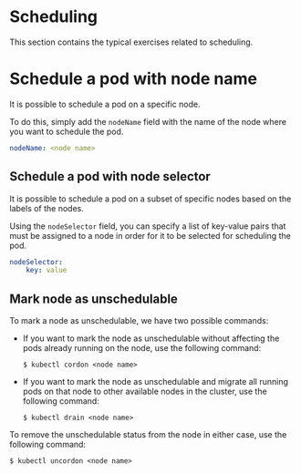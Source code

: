 # Scheduling

This section contains the typical exercises related to scheduling.

# Schedule a pod with node name

It is possible to schedule a pod on a specific node.

To do this, simply add the `nodeName` field with the name of the node where you want to schedule the pod.

```yaml
nodeName: <node name>
```

## Schedule a pod with node selector

It is possible to schedule a pod on a subset of specific nodes based on the labels of the nodes.

Using the `nodeSelector` field, you can specify a list of key-value pairs that must be assigned to a node in order for it to be selected for scheduling the pod.

```yaml
nodeSelector:
    key: value
```

## Mark node as unschedulable

To mark a node as unschedulable, we have two possible commands:

- If you want to mark the node as unschedulable without affecting the pods already running on the node, use the following command:
    ```console
    $ kubectl cordon <node name>
    ```
- If you want to mark the node as unschedulable and migrate all running pods on that node to other available nodes in the cluster, use the following command:
    ```console
    $ kubectl drain <node name>
    ```

To remove the unschedulable status from the node in either case, use the following command:

```console
$ kubectl uncordon <node name>
```
